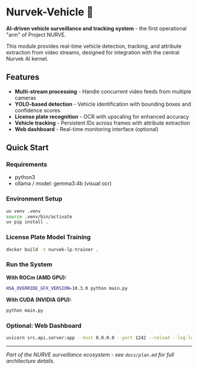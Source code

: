 # Nurvek-Vehicle 🚗

**AI-driven vehicle surveillance and tracking system** - the first operational "arm" of Project NURVE.

This module provides real-time vehicle detection, tracking, and attribute extraction from video streams, designed for integration with the central Nurvek AI kernel.

## Features

- **Multi-stream processing** - Handle concurrent video feeds from multiple cameras
- **YOLO-based detection** - Vehicle identification with bounding boxes and confidence scores
- **License plate recognition** - OCR with upscaling for enhanced accuracy
- **Vehicle tracking** - Persistent IDs across frames with attribute extraction
- **Web dashboard** - Real-time monitoring interface (optional)

## Quick Start

### Requirements
- python3
- ollama / model: gemma3:4b (visual ocr)

### Environment Setup
```bash
uv venv .venv
source .venv/bin/activate
uv pip install .
```

### License Plate Model Training
```bash
docker build -t nurvek-lp-trainer .
```

### Run the System

**With ROCm (AMD GPU):**
```bash
HSA_OVERRIDE_GFX_VERSION=10.3.0 python main.py
```

**With CUDA (NVIDIA GPU):**
```bash
python main.py
```

### Optional: Web Dashboard
```bash
uvicorn src.api.server:app --host 0.0.0.0 --port 1242 --reload --log-level warning
```

---

*Part of the NURVE surveillance ecosystem - see `docs/plan.md` for full architecture details.*
